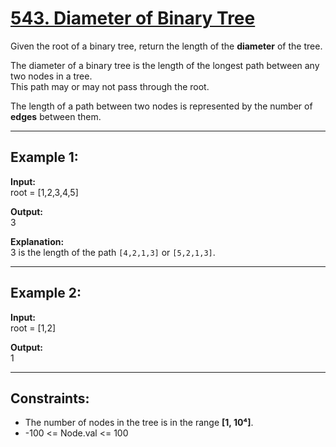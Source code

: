 # [543. Diameter of Binary Tree](https://leetcode.com/problems/diameter-of-binary-tree/description/)

Given the root of a binary tree, return the length of the **diameter** of the tree.

The diameter of a binary tree is the length of the longest path between any two nodes in a tree.  
This path may or may not pass through the root.

The length of a path between two nodes is represented by the number of **edges** between them.

---

## Example 1:

**Input:**  
root = [1,2,3,4,5]  

**Output:**  
3  

**Explanation:**  
3 is the length of the path `[4,2,1,3]` or `[5,2,1,3]`.

---

## Example 2:

**Input:**  
root = [1,2]  

**Output:**  
1  

---

## Constraints:

- The number of nodes in the tree is in the range **[1, 10⁴]**.  
- -100 <= Node.val <= 100

